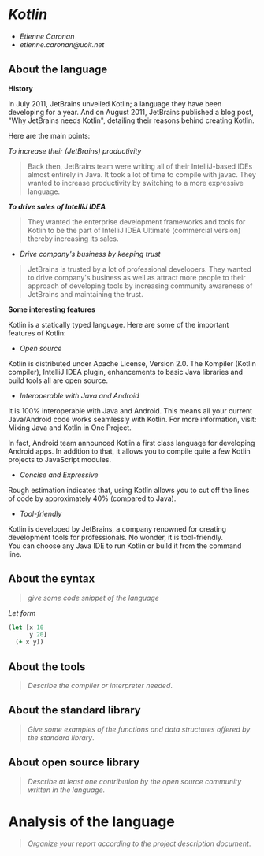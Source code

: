 # _Kotlin_

- _Etienne Caronan_
- _etienne.caronan@uoit.net_

## About the language
**History**

In July 2011, JetBrains unveiled Kotlin; a language they have been developing for a year. And on August 2011, JetBrains published a blog post, "Why JetBrains needs Kotlin", detailing their reasons behind creating Kotlin.

Here are the main points:

_To increase their (JetBrains) productivity_
> Back then, JetBrains team were writing all of their IntelliJ-based IDEs almost entirely in Java. It took a lot of time to compile with javac. They wanted to increase productivity by switching to a more expressive language.

**_To drive sales of IntelliJ IDEA_**
>They wanted the enterprise development frameworks and tools for Kotlin to be the part of IntelliJ IDEA Ultimate (commercial version) thereby increasing its sales.

- _Drive company's business by keeping trust_
> JetBrains is trusted by a lot of professional developers. They wanted to drive company's business as well as attract more people to their approach of developing tools by increasing community awareness of JetBrains and maintaining the trust.

**Some interesting features**

Kotlin is a statically typed language. Here are some of the important features of Kotlin:

- _Open source_

Kotlin is distributed under Apache License, Version 2.0. The Kompiler (Kotlin compiler), IntelliJ IDEA plugin, enhancements to basic Java libraries and build tools all are open source.

- _Interoperable with Java and Android_

It is 100% interoperable with Java and Android. This means all your current Java/Android code works seamlessly with Kotlin. For more information, visit: Mixing Java and Kotlin in One Project.

In fact, Android team announced Kotlin a first class language for developing Android apps.  In addition to that, it allows you to compile quite a few Kotlin projects to JavaScript modules.

- _Concise and Expressive_

Rough estimation indicates that, using Kotlin allows you to cut off the lines of code by approximately 40% (compared to Java).

- _Tool-friendly_

Kotlin is developed by JetBrains, a company renowned for creating development tools for professionals. No wonder, it is tool-friendly.      
You can choose any Java IDE to run Kotlin or build it from the command line.

## About the syntax

> _give some code snippet of the language_

*Let form*

```clojure
(let [x 10
      y 20]
  (+ x y))
```

## About the tools

> _Describe the compiler or interpreter needed_.

## About the standard library

> _Give some examples of the functions and data structures
> offered by the standard library_.

## About open source library

> _Describe at least one contribution by the open source
community written in the language._

# Analysis of the language

> _Organize your report according to the project description
document_.
